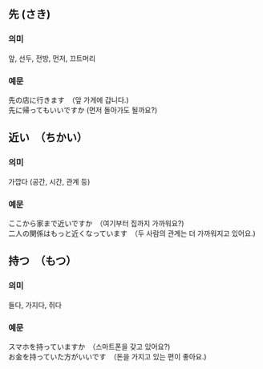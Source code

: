 ## 先 (さき)

### 의미

앞, 선두, 전방, 먼저, 끄트머리

### 예문

先の店に行きます　（앞 가게에 갑니다.)  
先に帰ってもいいですか (먼저 돌아가도 될까요?)

## 近い　（ちかい）

### 의미

가깝다 (공간, 시간, 관계 등)

### 예문

ここから家まで近いですか　（여기부터 집까지 가까워요?)  
二人の関係はもっと近くなっています　（두 사람의 관계는 더 가까워지고 있어요.)

## 持つ　（もつ）

### 의미

들다, 가지다, 쥐다

### 예문

スマホを持っていますか　（스마트폰을 갖고 있어요?)  
お金を持っていた方がいいです　（돈을 가지고 있는 편이 좋아요.)
